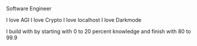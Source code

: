 Software Engineer

I love AGI
I love Crypto
I love localhost
I love Darkmode

I build with by starting with 0 to 20 percent knowledge and finish with 80 to 99.9
